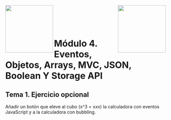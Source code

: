 <img  align="left" width="150" style="float: left;" src="https://www.upm.es/sfs/Rectorado/Gabinete%20del%20Rector/Logos/UPM/CEI/LOGOTIPO%20leyenda%20color%20JPG%20p.png">
<img  align="right" width="150" style="float: right;" src="https://miriadax.net/wp-content/uploads/2020/11/logo_mx_1x.png">

<br/><br/><br/>
# Módulo 4. Eventos, Objetos, Arrays, MVC, JSON, Boolean Y Storage API
## Tema 1. Ejercicio opcional

Añadir un botón que eleve al cubo (x^3 = x*x*x) la calculadora con eventos
JavaScript y a la calculadora con bubbling.
